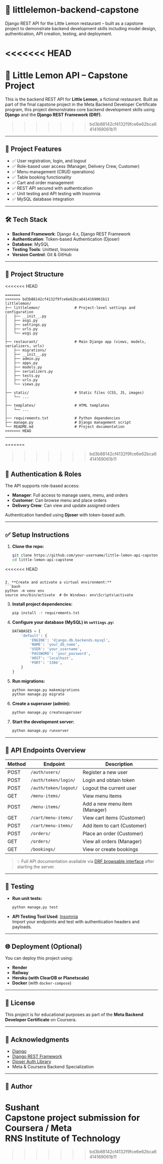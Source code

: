 
# 🍋 littlelemon-backend-capstone

Django REST API for the Little Lemon restaurant – built as a capstone project to demonstrate backend development skills including model design, authentication, API creation, testing, and deployment.

<<<<<<< HEAD
=======
# 🍋 Little Lemon API – Capstone Project

This is the backend REST API for **Little Lemon**, a fictional restaurant. Built as part of the final capstone project in the Meta Backend Developer Certificate program, this project demonstrates core backend development skills using **Django** and the **Django REST Framework (DRF)**.

>>>>>>> bd3b88142cf4132f9fce6e62bca6414169061b11
---

## 🚀 Project Features

- ✅ User registration, login, and logout
- ✅ Role-based user access (Manager, Delivery Crew, Customer)
- ✅ Menu management (CRUD operations)
- ✅ Table booking functionality
- ✅ Cart and order management
- ✅ REST API secured with authentication
- ✅ Unit testing and API testing with Insomnia
- ✅ MySQL database integration

---

## 🛠️ Tech Stack

- **Backend Framework**: Django 4.x, Django REST Framework
- **Authentication**: Token-based Authentication (Djoser)
- **Database**: MySQL
- **Testing Tools**: Unittest, Insomnia
- **Version Control**: Git & GitHub

---

## 📂 Project Structure

<<<<<<< HEAD
```
=======
>>>>>>> bd3b88142cf4132f9fce6e62bca6414169061b11
littlelemon/
├── littlelemon/                # Project-level settings and configuration
│   ├── __init__.py
│   ├── asgi.py
│   ├── settings.py
│   ├── urls.py
│   └── wsgi.py
│
├── restaurant/                 # Main Django app (views, models, serializers, urls)
│   ├── migrations/
│   ├── __init__.py
│   ├── admin.py
│   ├── apps.py
│   ├── models.py
│   ├── serializers.py
│   ├── tests.py
│   ├── urls.py
│   └── views.py
│
├── static/                     # Static files (CSS, JS, images)
│   └── ...
│
├── templates/                  # HTML templates
│   └── ...
│
├── requirements.txt            # Python dependencies
├── manage.py                   # Django management script
└── README.md                   # Project documentation
<<<<<<< HEAD
```

---
=======

>>>>>>> bd3b88142cf4132f9fce6e62bca6414169061b11

## 🔐 Authentication & Roles

The API supports role-based access:
- **Manager**: Full access to manage users, menu, and orders
- **Customer**: Can browse menu and place orders
- **Delivery Crew**: Can view and update assigned orders

Authentication handled using **Djoser** with token-based auth.

---

## ✅ Setup Instructions

1. **Clone the repo:**
   ```bash
   git clone https://github.com/your-username/little-lemon-api-capstone.git
   cd little-lemon-api-capstone
<<<<<<< HEAD
   ```

2. **Create and activate a virtual environment:**
   ```bash
   python -m venv env
   source env/bin/activate  # On Windows: env\Scripts\activate
   ```

3. **Install project dependencies:**
   ```bash
   pip install -r requirements.txt
   ```

4. **Configure your database (MySQL) in `settings.py`:**
   ```python
   DATABASES = {
       'default': {
           'ENGINE': 'django.db.backends.mysql',
           'NAME': 'your_db_name',
           'USER': 'your_username',
           'PASSWORD': 'your_password',
           'HOST': 'localhost',
           'PORT': '3306',
       }
   }
   ```

5. **Run migrations:**
   ```bash
   python manage.py makemigrations
   python manage.py migrate
   ```

6. **Create a superuser (admin):**
   ```bash
   python manage.py createsuperuser
   ```

7. **Start the development server:**
   ```bash
   python manage.py runserver
   ```

---

## 📮 API Endpoints Overview

| Method | Endpoint                     | Description                      |
|--------|------------------------------|----------------------------------|
| POST   | `/auth/users/`               | Register a new user              |
| POST   | `/auth/token/login/`         | Login and obtain token           |
| POST   | `/auth/token/logout/`        | Logout the current user          |
| GET    | `/menu-items/`               | View menu items                  |
| POST   | `/menu-items/`               | Add a new menu item (Manager)    |
| GET    | `/cart/menu-items/`          | View cart items (Customer)       |
| POST   | `/cart/menu-items/`          | Add item to cart (Customer)      |
| POST   | `/orders/`                   | Place an order (Customer)        |
| GET    | `/orders/`                   | View all orders (Manager)        |
| GET    | `/bookings/`                 | View or create bookings          |

> 💡 Full API documentation available via [DRF browsable interface](http://127.0.0.1:8000/) after starting the server.

---

## 🧪 Testing

- **Run unit tests:**
   ```bash
   python manage.py test
   ```

- **API Testing Tool Used**: [Insomnia](https://insomnia.rest/)  
  Import your endpoints and test with authentication headers and payloads.

---

## 🌐 Deployment (Optional)

You can deploy this project using:

- **Render**
- **Railway**
- **Heroku (with ClearDB or Planetscale)**
- **Docker** (with `docker-compose`)

---

## 📌 License

This project is for educational purposes as part of the **Meta Backend Developer Certificate** on Coursera.

---

## 🙌 Acknowledgments

- [Django](https://www.djangoproject.com/)
- [Django REST Framework](https://www.django-rest-framework.org/)
- [Djoser Auth Library](https://djoser.readthedocs.io/)
- Meta & Coursera Backend Specialization

---

## 👤 Author

**Sushant**  
Capstone project submission for Coursera / Meta  
RNS Institute of Technology
=======
>>>>>>> bd3b88142cf4132f9fce6e62bca6414169061b11
